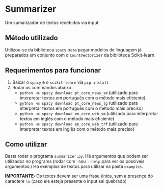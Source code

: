 # Summarizer

Um sumarizador de textos recebidos via input.

## Método utilizado

Utilizou-se da biblioteca `spacy` para pegar modelos de linguagem já preparados em conjunto com o `CountVectorizer` da biblioteca Scikit-learn.

## Requerimentos para funcionar

1) Baixar o `spacy` e o `scikit-learn` via `pip install`
2) Rodar os commandos abaixo:
    - `python -m spacy download pt_core_news_sm` (utilizado para interpretar textos em português com o método mais eficiente)
    - `python -m spacy download pt_core_news_lg` (utilizado para interpretar textos em português com o método mais preciso)
    - `python -m spacy download en_core_web_sm` (utilizado para interpretar textos em inglês com o método mais eficiente)
    - `python -m spacy download en_core_web_trf` (utilizado para interpretar textos em inglês com o método mais preciso)

## Como utilizar

Basta rodar o programa `summarizer.py`. Há argumentos que podem ser utilizados no programa (rodar com `-h`ou `--help` para ver os possíveis argumentos.)
Há exemplos de textos para utilizar na pasta `examples`.

**IMPORTANTE:** Os textos devem ser uma frase única, sem a presença do caractere `\n` (caso ele esteja presente o input sai quebrado)
